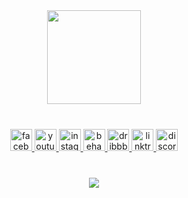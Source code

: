 ###
<br>
<div align="center">
  <img height="150" src="https://i.imgur.com/6aJyjh6.gif"  />
</div>
<br clear="both">

###
<div align="center">
  <a href="https://www.facebook.com/emokhalifaa" target="_blank">
    <img src="https://img.shields.io/static/v1?message=FB&logo=facebook&label=&color=1877F2&logoColor=white&labelColor=&style=for-the-badge" height="35" alt="facebook logo"  />
  </a>
  <a href="https://www.youtube.com/@2blqck" target="_blank">
    <img src="https://img.shields.io/static/v1?message=YT&logo=youtube&label=&color=FF0000&logoColor=white&labelColor=&style=for-the-badge" height="35" alt="youtube logo"  />
  </a>
  <a href="https://www.instagram.com/twoblqck/" target="_blank">
    <img src="https://img.shields.io/static/v1?message=IG&logo=instagram&label=&color=E4405F&logoColor=white&labelColor=&style=for-the-badge" height="35" alt="instagram logo"  />
  </a>
  <a href="https://www.behance.net/twoblqck" target="_blank">
    <img src="https://img.shields.io/static/v1?message=BE&logo=behance&label=&color=1769ff&logoColor=white&labelColor=&style=for-the-badge" height="35" alt="behance logo"  />
  </a>
  <a href="https://dribbble.com/2blqck" target="_blank">
    <img src="https://img.shields.io/static/v1?message=dr&logo=dribbble&label=&color=EA4C89&logoColor=white&labelColor=&style=for-the-badge" height="35" alt="dribbble logo"  />
  </a>
  <a href="http://twoblqck.art" target="_blank">
    <img src="https://img.shields.io/static/v1?message=site&logo=linktree&label=&color=1de9b6&logoColor=white&labelColor=&style=for-the-badge" height="35" alt="linktree logo"  />
  </a>
  <a href="#" target="_blank">
    <img src="https://img.shields.io/static/v1?message=twoblqck&logo=discord&label=&color=7289DA&logoColor=white&labelColor=&style=for-the-badge" height="35" alt="discord logo"  />
  </a>
</div>

###

<br clear="both">
<div align="center">
  <img src="https://visitor-badge.laobi.icu/badge?page_id=2blqck.2blqck&right_color=blueviolet"  />
</div>

###

